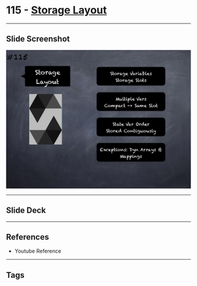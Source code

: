 # 115 - [Storage Layout](Storage%20Layout.md)


___
## Slide Screenshot
![115.png](../images/solidity201/115.png)
___
## Slide Deck

___
## References
- Youtube Reference
___
## Tags
